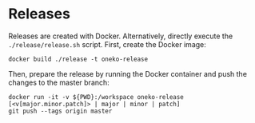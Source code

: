 # Releases
    
Releases are created with Docker. Alternatively, directly execute the `./release/release.sh` script. First, create the Docker image:

    docker build ./release -t oneko-release

Then, prepare the release by running the Docker container and push the changes to the master branch:     

    docker run -it -v ${PWD}:/workspace oneko-release [<v[major.minor.patch]> | major | minor | patch]
    git push --tags origin master